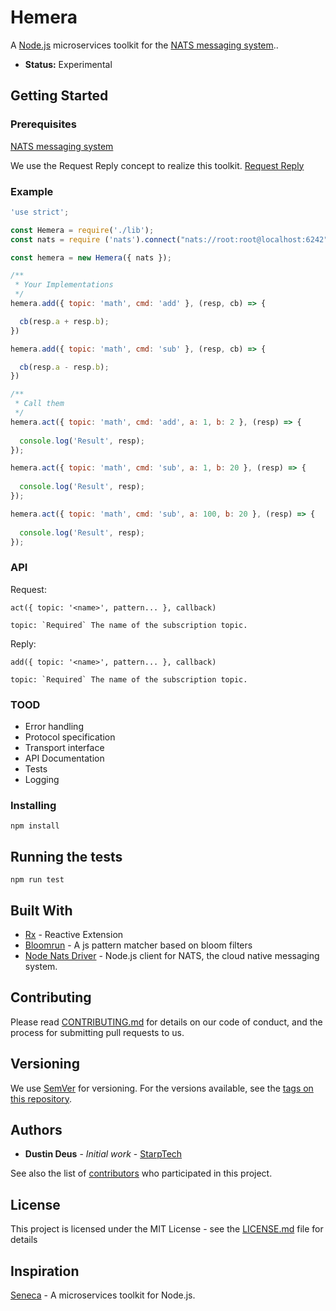 # Hemera

A [Node.js](http://nodejs.org/) microservices toolkit for the [NATS messaging system](https://nats.io)..

- __Status:__ Experimental

## Getting Started


### Prerequisites

[NATS messaging system](https://nats.io)

We use the Request Reply concept to realize this toolkit. [Request Reply](http://nats.io/documentation/concepts/nats-req-rep/)

### Example

```js
'use strict';

const Hemera = require('./lib');
const nats = require ('nats').connect("nats://root:root@localhost:6242");

const hemera = new Hemera({ nats });

/**
 * Your Implementations
 */
hemera.add({ topic: 'math', cmd: 'add' }, (resp, cb) => {

  cb(resp.a + resp.b);
})

hemera.add({ topic: 'math', cmd: 'sub' }, (resp, cb) => {

  cb(resp.a - resp.b);
})

/**
 * Call them
 */
hemera.act({ topic: 'math', cmd: 'add', a: 1, b: 2 }, (resp) => {
  
  console.log('Result', resp);
});

hemera.act({ topic: 'math', cmd: 'sub', a: 1, b: 20 }, (resp) => {
  
  console.log('Result', resp);
});

hemera.act({ topic: 'math', cmd: 'sub', a: 100, b: 20 }, (resp) => {
  
  console.log('Result', resp);
});
```

### API

Request:
```
act({ topic: '<name>', pattern... }, callback)

topic: `Required` The name of the subscription topic.
```

Reply:
```
add({ topic: '<name>', pattern... }, callback)

topic: `Required` The name of the subscription topic.
```

### TOOD

- Error handling
- Protocol specification
- Transport interface
- API Documentation
- Tests
- Logging

### Installing

```
npm install
```


## Running the tests


```
npm run test
```

## Built With

* [Rx](https://github.com/Reactive-Extensions/RxJS) - Reactive Extension
* [Bloomrun](https://github.com/mcollina/bloomrun) - A js pattern matcher based on bloom filters
* [Node Nats Driver](https://github.com/nats-io/node-nats) - Node.js client for NATS, the cloud native messaging system.

## Contributing

Please read [CONTRIBUTING.md](https://gist.github.com/PurpleBooth/b24679402957c63ec426) for details on our code of conduct, and the process for submitting pull requests to us.

## Versioning

We use [SemVer](http://semver.org/) for versioning. For the versions available, see the [tags on this repository](https://github.com/your/project/tags). 

## Authors

* **Dustin Deus** - *Initial work* - [StarpTech](https://github.com/StarpTech)

See also the list of [contributors](https://github.com/StarpTech/hemera/contributors) who participated in this project.

## License

This project is licensed under the MIT License - see the [LICENSE.md](LICENSE.md) file for details

## Inspiration

[Seneca](https://github.com/senecajs/seneca) - A microservices toolkit for Node.js.

